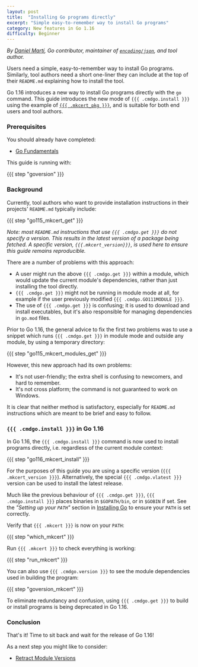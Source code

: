 ```yaml
---
layout: post
title:  "Installing Go programs directly"
excerpt: "Simple easy-to-remember way to install Go programs"
category: New features in Go 1.16
difficulty: Beginner
---
```


_By [Daniel Martí](https://mvdan.cc), Go contributor, maintainer of [`encoding/json`](https://pkg.go.dev/encoding/json),
and tool author._

Users need a simple, easy-to-remember way to install Go programs. Similarly, tool authors need a short one-liner they
can include at the top of their `README.md` explaining how to install the tool.

Go 1.16 introduces a new way to install Go programs directly with the `go` command. This guide
introduces the new mode of `{{{ .cmdgo.install }}}` using the example of
[`{{{ .mkcert_pkg }}}`](https://mkcert.io/), and is suitable for both end users and tool authors.

### Prerequisites

You should already have completed:

* [Go Fundamentals](/go-fundamentals_go115_en)

This guide is running with:

{{{ step "goversion" }}}

### Background

Currently, tool authors who want to provide installation instructions in their projects' `README.md` typically include:

{{{ step "go115_mkcert_get" }}}

_Note: most `README.md` instructions that use `{{{ .cmdgo.get }}}` do not specify a version. This results in the latest
version of a package being fetched. A specific version, `{{{.mkcert_version}}}`, is used here to ensure this guide
remains reproducible._

There are a number of problems with this approach:

* A user might run the above `{{{ .cmdgo.get }}}` within a module, which would
  update the current module's dependencies, rather than just installing the tool directly.
* `{{{ .cmdgo.get }}}` might not be running in module mode at all, for example
  if the user previously modified `{{{ .cmdgo.GO111MODULE }}}`.
* The use of `{{{ .cmdgo.get }}}` is confusing; it is used to download and install executables,
  but it's also responsible for managing dependencies in `go.mod` files.

Prior to Go 1.16, the general advice to fix the first two problems was to use a snippet
which runs `{{{ .cmdgo.get }}}` in module mode and outside any module, by using a temporary directory:

{{{ step "go115_mkcert_modules_get" }}}

However, this new approach had its own problems:

* It's not user-friendly; the extra shell is confusing to newcomers, and hard to remember.
* It's not cross platform; the command is not guaranteed to work on Windows.

It is clear that neither method is satisfactory, especially for `README.md`
instructions which are meant to be brief and easy to follow.

### `{{{ .cmdgo.install }}}` in Go 1.16

In Go 1.16, the `{{{ .cmdgo.install }}}` command is now used to install programs directly, i.e. regardless of the current
module context:

{{{ step "go116_mkcert_install" }}}

For the purposes of this guide you are using a specific version (`{{{ .mkcert_version }}}`). Alternatively,
the special `{{{ .cmdgo.vlatest }}}` version can be used to install the latest release.

Much like the previous behaviour of `{{{ .cmdgo.get }}}`, `{{{ .cmdgo.install }}}` places binaries in `$GOPATH/bin`,
or in `$GOBIN` if set. See the _"Setting up your `PATH`"_ section in [Installing Go](/installing-go_go115_en) to ensure
your `PATH` is set correctly.

Verify that `{{{ .mkcert }}}` is now on your `PATH`:

{{{ step "which_mkcert" }}}

Run `{{{ .mkcert }}}` to check everything is working:

{{{ step "run_mkcert" }}}

You can also use `{{{ .cmdgo.version }}}` to see the module dependencies used in building the program:

{{{ step "goversion_mkcert" }}}

To eliminate redundancy and confusion, using `{{{ .cmdgo.get }}}` to build or
install programs is being deprecated in Go 1.16.

### Conclusion

That's it! Time to sit back and wait for the release of Go 1.16!

As a next step you might like to consider:

* [Retract Module Versions](/retract-module-versions_go116_en/)
